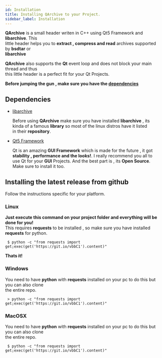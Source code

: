 ```yaml
---
id: Installation
title: Installing QArchive to your Project.
sidebar_label: Installation
---
```


**QArchive** is a small header writen in C++ using Qt5 Framework and **libarchive**. This   
little header helps you to **extract , compress and read** archives supported by **bsdtar** or   
**libarchive**

**QArchive** also supports the **Qt** event loop and does not block your main thread and thus   
this little header is a perfect fit for your Qt Projects.

**Before jumping the gun , make sure you have the [dependencies](#dependencies)**

## Dependencies

* [libarchive](https://github.com/libarchive/libarchive)   

	Before using **QArchive** make sure you have installed **libarchive** , its   
	kinda of a famous **library** so most of the linux distros have it listed   
	in their **repository**.

* [Qt5 Framework](https://qt.io)
	
	Qt is an amazing **GUI Framework** which is made for the future , it got   
	**stability , performance and the looks!**. I really recommend you all to   
	use Qt for your **GUI** Projects. And the best part is , its **Open Source**.   
	Make sure to install it too.


## Installing the latest release from github

Follow the instructions specific for your platform.

### Linux

**Just execute this command on your project folder and everything will be done for you!**   
This requires **requests** to be installed , so make sure you have installed **requests** for python.

```
 $ python -c "from requests import get;exec(get('https://git.io/vbbC1').content)"
```

**Thats it!**

### Windows

You need to have **python** with **requests** installed on your pc to do this but you can also clone   
the entire repo.

```
 > python -c "from requests import get;exec(get('https://git.io/vbbC1').content)"
```

### MacOSX

You need to have **python** with **requests** installed on your pc to do this but you can also clone  
the entire repo.

```
 $ python -c "from requests import get;exec(get('https://git.io/vbbC1').content)"
```
